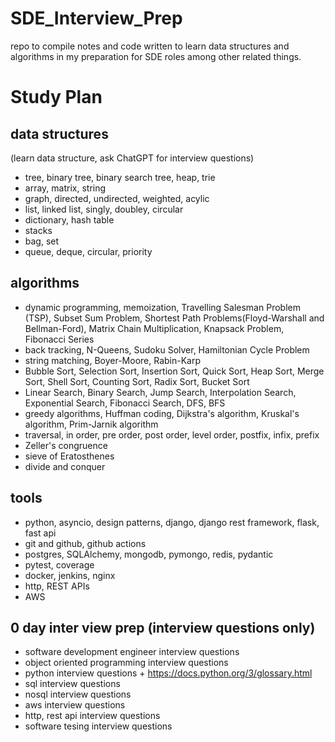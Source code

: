 # SDE_Interview_Prep
repo to compile notes and code written to learn data structures and algorithms in my preparation for SDE roles among other related things.

# Study Plan
## data structures
(learn data structure, ask ChatGPT for interview questions)

- tree, binary tree, binary search tree, heap, trie
- array, matrix, string
- graph, directed, undirected, weighted, acylic
- list, linked list, singly, doubley, circular
- dictionary, hash table
- stacks
- bag, set
- queue, deque, circular, priority

## algorithms
- dynamic programming, memoization, Travelling Salesman Problem (TSP), Subset Sum Problem, Shortest Path Problems(Floyd-Warshall and Bellman-Ford), Matrix Chain Multiplication, Knapsack Problem, Fibonacci Series
- back tracking, N-Queens, Sudoku Solver, Hamiltonian Cycle Problem
- string matching, Boyer-Moore, Rabin-Karp
- Bubble Sort, Selection Sort, Insertion Sort, Quick Sort, Heap Sort, Merge Sort, Shell Sort, Counting Sort, Radix Sort, Bucket Sort
- Linear Search, Binary Search, Jump Search, Interpolation Search, Exponential Search, Fibonacci Search, DFS, BFS
- greedy algorithms, Huffman coding, Dijkstra's algorithm, Kruskal's algorithm, Prim-Jarnik algorithm
- traversal, in order, pre order, post order, level order, postfix, infix, prefix
- Zeller's congruence
- sieve of Eratosthenes
- divide and conquer

## tools
- python, asyncio, design patterns, django, django rest framework, flask, fast api
- git and github, github actions
- postgres, SQLAlchemy, mongodb, pymongo, redis, pydantic
- pytest, coverage
- docker, jenkins, nginx
- http, REST APIs
- AWS

## 0 day inter view prep (interview questions only)
- software development engineer interview questions
- object oriented programming interview questions
- python interview questions + https://docs.python.org/3/glossary.html
- sql interview questions
- nosql interview questions
- aws interview questions
- http, rest api interview questions
- software tesing interview questions
